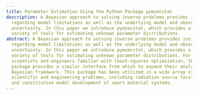 ```yaml
---
title: Parameter Estimation Using the Python Package pymcmcstat
description: A Bayesian approach to solving inverse problems provides insight
  regarding model limitations as well as the underlying model and observation
  uncertainty. In this paper we introduce pymcmcstat, which provides a wide
  variety of tools for estimating unknown parameter distributions.
abstract: A Bayesian approach to solving inverse problems provides insight
  regarding model limitations as well as the underlying model and observation
  uncertainty. In this paper we introduce pymcmcstat, which provides a wide
  variety of tools for estimating unknown parameter distributions. For
  scientists and engineers familiar with least-squares optimization, this
  package provides a similar interface from which to expand their analysis to a
  Bayesian framework. This package has been utilized in a wide array of
  scientific and engineering problems, including radiation source localization
  and constitutive model development of smart material systems.
---
```


